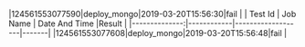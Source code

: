                                                                                                                                                                                  |124561553077590|deploy_mongo|2019-03-20T15:56:30|fail   |
|    Test Id    |  Job Name  |   Date And Time   |Result |
|--------------:|------------|-------------------|-------|
|124561553077608|deploy_mongo|2019-03-20T15:56:48|fail   |
